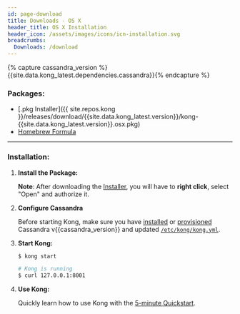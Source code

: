```yaml
---
id: page-download
title: Downloads - OS X
header_title: OS X Installation
header_icon: /assets/images/icons/icn-installation.svg
breadcrumbs:
  Downloads: /download
---
```


{% capture cassandra_version %}{{site.data.kong_latest.dependencies.cassandra}}{% endcapture %}

### Packages:

- [.pkg Installer]({{ site.repos.kong }}/releases/download/{{site.data.kong_latest.version}}/kong-{{site.data.kong_latest.version}}.osx.pkg)
- [Homebrew Formula](https://github.com/Mashape/homebrew-kong)

----

### Installation:

1. **Install the Package:**

    **Note**: After downloading the [Installer](#packages), you will have to **right click**, select "Open" and authorize it.

2. **Configure Cassandra**

    Before starting Kong, make sure you have [installed](http://www.apache.org/dyn/closer.cgi?path=/cassandra/{{cassandra_version}}/apache-cassandra-{{cassandra_version}}-bin.tar.gz) or [provisioned](http://kongdb.org) Cassandra v{{cassandra_version}} and updated [`/etc/kong/kong.yml`](/docs/{{site.data.kong_latest.release}}/configuration/#databases_available.*).

3. **Start Kong:**

    ```bash
    $ kong start

    # Kong is running
    $ curl 127.0.0.1:8001
    ```

4. **Use Kong:**

    Quickly learn how to use Kong with the [5-minute Quickstart](/docs/{{site.data.kong_latest.release}}/getting-started/quickstart).

